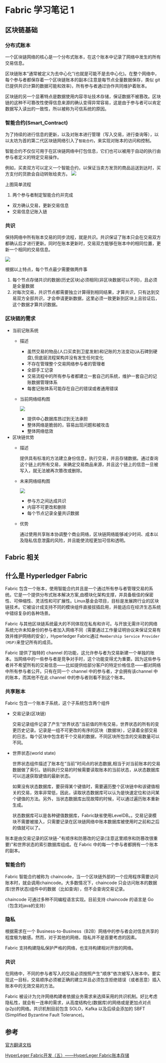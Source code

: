 # Fabric 学习笔记 1
## 区块链基础
### 分布式账本
一个区块链网络的核心是一个分布式账本，在这个账本中记录了网络中发生的所有交易信息。

区块链账本“通常被定义为去中心化“(也就是可能不是去中心化)。在整个网络中，每个参与者都保存着一个区块链账本的副本(注意是每节点全量数据保存，类似 git 已提供共识计算的数据可能和效率)，所有参与者通过协作共同维护着账本。

区块链的另一个显著特点是数据使用内容寻址技术存储，保证数据不被篡改。区块链的这种不可篡改性使得信息来源的确认变得异常容易，这是由于参与者可以肯定数据写入读出的一致性，所以被称为可信系统的原因。
### 智能合约(Smart_Contract)
为了持续的进行信息的更新，以及对账本进行管理（写入交易，进行查询等），以以太坊为首的第二代区块链网络引入了`智能合约`，来实现对账本的访问和控制。

智能合约不仅仅可用于在区块链网络中打包信息，它们也可以被用于自动的执行由参与者定义的特定交易操作。

例如，买卖双方可以定义一个智能合约，以保证当卖方发货的商品运送到达时，买方支付的货款会自动转账给卖方。
![](./pic/Smart_Contract.png)

上图简单流程

1. 两个参与者制定智能合约并完成
- 双方确认交易，更新交易信息
- 交易信息记账入链

### 共识
保持网络中所有账本交易的同步流程，就是共识。共识保证了账本只会在交易双方都确认后才进行更新。同时在账本更新时，交易双方能够在账本中的相同位置，更新一个相同的交易信息。

![](./pic/consensus.png)

根据以上特点，每个节点最少需要做两件事

1. 每个节点存储共识的数据(历史区块)必须相同(非区块数据可以不同)，且必须是全量数据
2. 对每次交易，共识节点都需要独立计算得到相同结果，才算共识，只有达到交易双方全部共识，才会申请更新数据，这里必须一致更新到区块上且验证后，这个数据才算共识数据。

### 区块链的需求
- 当前记账系统
	- 描述 
		- 虽然交易的物品(人口买卖到卫星发射)和记账的方法变动(从石碑到硬盘),但底层流程架构并没有发生任何变化
		- 不存在管理整个交易网络参与者的管理者 
		- 全部手工记录
		- 交易流程中的所有参与者都建立一套自己的系统，维护一套自己的记账数据管理体系
		- 每套记账体系可能存在自己的错误或者通用错误 
	- 当前网络结构图
	
		![](./pic/current_network.png)
		
		- 提供中心数据库昂过到无法承担
		- 整体网络是脆弱的，容易出现问题和被攻击
		- 整体网络低效
- 区块链优势
	- 描述
	
		提供具有标准的方法建立身份信息，执行交易，并且存储数据。通过查询这个链上的所有交易，来确定交易商品来源，并且这个链上的信息一旦被写入，就无法被再次篡改或删除。
	- 未来网络结构图
	
		![](./pic/future_net.png)
		
		- 参与方之间达成共识
		- 内容不可更改和删除
		- 每个节点记录全量共识数据
	- 优势 
		
		通过使用共享账本协调整个商业网络，区块链网络能够减少时间、成本以及隐私信息泄露的风险，并且能使流程更加可信和透明。


## Fabric 相关  
## 什么是 Hyperledger Fabric
Fabric 包含一个账本，使用智能合约并且是一个通过所有参与者管理交易的系统。它是一个提供分布式账本解决方案,由模块化架构支撑，并具备极佳的保密性、可伸缩性、灵活性和可扩展性。Linux基金会项目，目标是发展跨行业的区块链技术。它被设计成支持不同的模块组件直接拔插启用，并能适应在经济生态系统中错综复杂的各种场景。

Fabric 与其他区块链系统最大的不同体现在私有和许可。与开放无需许可的网络系统允许未知身份的参与者加入网络不同（需要通过工作量证明协议来保证交易有效并维护网络的安全），Hyperledger Fabric通过 `Membership Service Provider (MSP)`来登记所有的成员。

Fabric 提供了独特的 channel 的功能，这允许参与者为交易新建一个单独的账本。当网络中的一些参与者是竞争对手时，这个功能变得尤为重要。因为这些参与者并不希望所有的交易信息——比如提供给部分客户的特定价格信息——都对网络中所有参与者公开。只有在同一个 channel 中的参与者，才会拥有该channel 中的账本，而其他不在此 channel 中的参与者则看不到这个账本。
### 共享账本
Fabric 包含一个账本子系统，这个子系统包含两个组件

- 交易记录(区块链)

	交易记录组件记录了产生“世界状态”当前值的所有交易，世界状态的所有的变更历史记录。记录是一组不可更改的有序的区块（数据块），记录着全部交易的日志。每个区块中包含若干个交易的数据，不同区块所包含的交易数量可以不同。
- 世界状态(world state)

	世界状态组件描述了账本在“当前”时间点的状态数据,相当于对当前账本的交易数据做了索引。链码执行交易的时候需要读取账本的当前状态，从状态数据库可以迅速获取键值的最新状态。

	如果没有状态数据库，要获得某个键值时，需要遍历整个区块链中和该键值相关的交易，效率非常低，因此，读取状态数据库可以认为是快速定位和访问某个键值的方法。另外，当状态数据库出现故障的时候，可以通过遍历账本重新生成。
	
	状态数据库可以是各种键值数据库，Fabric缺省使用LevelDB。。交易记录模块不需要被接入，只需要记录在区块链网络中账本数据库被使用时之前和之后的值就可以了。


账本是由交易记录的区块链-"有顺序和防篡改的记录(注意这里顺序和防篡改很重要)"和世界状态的索引数据库组成。在 Fabric 中的每一个参与者都拥有一个账本的副本。

### 智能合约
Fabric 智能合约被称为 chaincode，当一个区块链外部的一个应用程序需要访问账本时，就会调用chaincode。大多数情况下，chaincode 只会访问账本的数据库(世界状态)组件中的数据（比如查询），但不会查询交易记录。

chaincode 可通过多种不同编程语言实现。目前支持 chaincode 的语言是 Go（包含对java的支持）
### 隐私
根据需求在一个 Business-to-Business（B2B）网络中的参与者会对信息共享的程度极为敏感。然而，对于其他的网络，隐私并不是首要考虑的因素。

Fabric 支持构建隐私保护严格的网络，也支持构建相对开放的网络。
### 共识
在网络中，不同的参与者写入的交易必须按照产生"顺序"依次被写入账本中。要实现这一目标，交易顺序必须被正确的建立并且必须包含拒绝错误（或者恶意）插入账本中的无效交易的方法。

Fabric 被设计为允许网络构建者依据业务需求来选择采用的共识机制。好比考虑隐私性，就会有一连串的需求，从高度结构化(数据库)的网络或是更加点对点(p2p)的网络。共识机制目前包含 SOLO，Kafka 以及后续会添加的 SBFT (Simplified Byzantine Fault Tolerance)。


## 参考
[官方翻译文档](https://hyperledgercn.github.io/hyperledgerDocs/blockchain_zh/#_1)

[HyperLeger Fabric开发（五）——HyperLeger Fabric账本存储](https://blog.51cto.com/9291927/2316594)